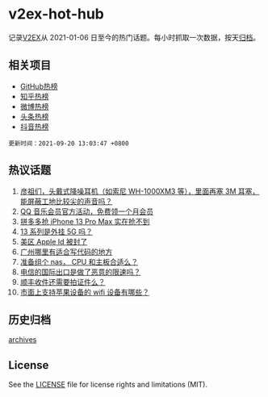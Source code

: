 # v2ex-hot-hub

 记录[V2EX](https://www.v2ex.com/)从 2021-01-06 日至今的热门话题。每小时抓取一次数据，按天[归档](archives)。
 
 ## 相关项目

- [GitHub热榜](https://github.com/snaildev/github-hot-hub)
- [知乎热榜](https://github.com/snaildev/zhihu-hot-hub)
- [微博热榜](https://github.com/snaildev/weibo-hot-hub)
- [头条热榜](https://github.com/snaildev/toutiao-hot-hub)
- [抖音热榜](https://github.com/snaildev/douyin-hot-hub)


 `更新时间：2021-09-20 13:03:47 +0800`

## 热议话题

1. [彦祖们，头戴式降噪耳机（如索尼 WH-1000XM3 等），里面再塞 3M 耳塞，能屏蔽工地比较尖的声音吗？](https://www.v2ex.com/t/802922)
1. [QQ 音乐会员官方活动，免费领一个月会员](https://www.v2ex.com/t/802913)
1. [拼多多抢 iPhone 13 Pro Max 实在抢不到](https://www.v2ex.com/t/802960)
1. [13 系列是外挂 5G 吗？](https://www.v2ex.com/t/802957)
1. [美区 Apple Id 被封了](https://www.v2ex.com/t/803008)
1. [广州哪里有适合写代码的地方](https://www.v2ex.com/t/802925)
1. [准备组个 nas， CPU 和主板合适么？](https://www.v2ex.com/t/802961)
1. [电信的国际出口是做了恶意的限速吗？](https://www.v2ex.com/t/802964)
1. [顺丰收件还需要拍证件么？](https://www.v2ex.com/t/803019)
1. [市面上支持苹果设备的 wifi 设备有哪些？](https://www.v2ex.com/t/803007)

## 历史归档

[archives](archives)

## License

See the [LICENSE](LICENSE) file for license rights and limitations (MIT).
